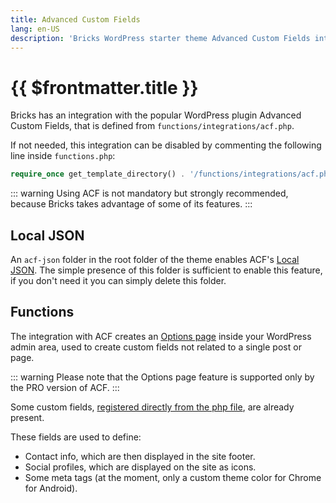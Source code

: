 ```yaml
---
title: Advanced Custom Fields
lang: en-US
description: 'Bricks WordPress starter theme Advanced Custom Fields integration'
---
```


# {{ $frontmatter.title }}

Bricks has an integration with the popular WordPress plugin Advanced Custom Fields, that is defined from `functions/integrations/acf.php`.

If not needed, this integration can be disabled by commenting the following line inside `functions.php`:

```php
require_once get_template_directory() . '/functions/integrations/acf.php';
```

::: warning
Using ACF is not mandatory but strongly recommended, because Bricks takes advantage of some of its features.
:::

## Local JSON

An `acf-json` folder in the root folder of the theme enables ACF's [Local JSON](https://www.advancedcustomfields.com/resources/local-json/). The simple presence of this folder is sufficient to enable this feature, if you don't need it you can simply delete this folder.

## Functions

The integration with ACF creates an [Options page](https://www.advancedcustomfields.com/resources/options-page/) inside your WordPress admin area, used to create custom fields not related to a single post or page.

::: warning
Please note that the Options page feature is supported only by the PRO version of ACF.
:::

Some custom fields, [registered directly from the php file](https://www.advancedcustomfields.com/resources/register-fields-via-php/), are already present.

These fields are used to define:

-   Contact info, which are then displayed in the site footer.
-   Social profiles, which are displayed on the site as icons.
-   Some meta tags (at the moment, only a custom theme color for Chrome for Android).

